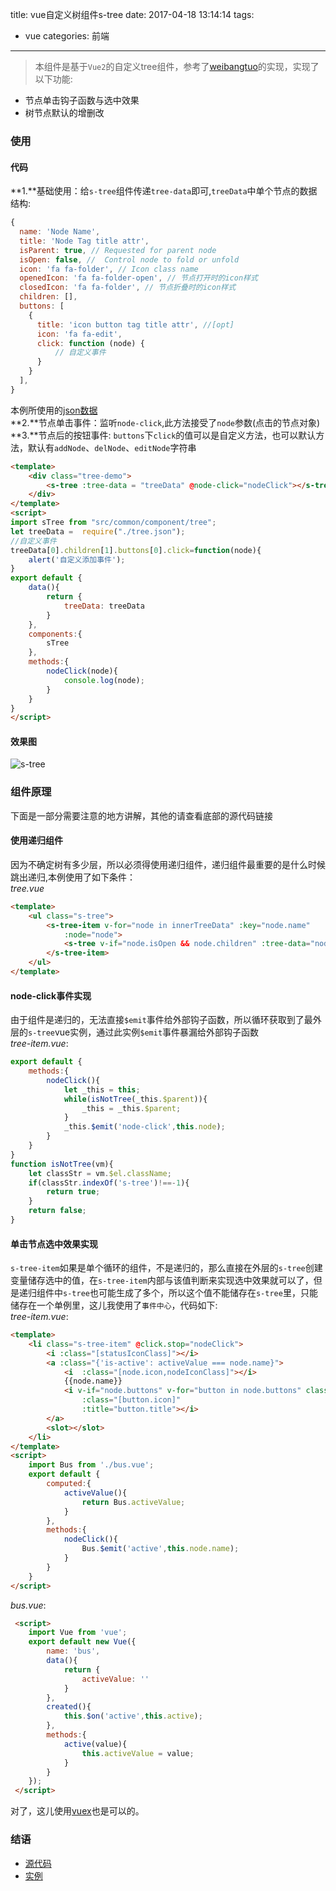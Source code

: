 title: vue自定义树组件s-tree
date: 2017-04-18 13:14:14
tags: 
- vue
categories: 前端
---
>本组件是基于`Vue2`的自定义tree组件，参考了[weibangtuo](https://github.com/weibangtuo/vue-tree)的实现，实现了以下功能:    

- 节点单击钩子函数与选中效果
- 树节点默认的增删改

### 使用
#### 代码
**1.**基础使用：给`s-tree`组件传递`tree-data`即可,`treeData`中单个节点的数据结构:
``` js
{
  name: 'Node Name',
  title: 'Node Tag title attr',
  isParent: true, // Requested for parent node
  isOpen: false, //  Control node to fold or unfold
  icon: 'fa fa-folder', // Icon class name
  openedIcon: 'fa fa-folder-open', // 节点打开时的icon样式
  closedIcon: 'fa fa-folder', // 节点折叠时的icon样式
  children: [], 
  buttons: [ 
    {
      title: 'icon button tag title attr', //[opt]
      icon: 'fa fa-edit',
      click: function (node) { 
          // 自定义事件
      }
    }
  ],
}
```
本例所使用的[json数据](https://github.com/jintangWang/hello-vue/blob/master/src/components/my/tree/tree.json)  
**2.**节点单击事件：监听`node-click`,此方法接受了`node`参数(点击的节点对象)  
**3.**节点后的按钮事件: `buttons`下`click`的值可以是自定义方法，也可以默认方法，默认有`addNode`、`delNode`、`editNode`字符串
``` html
<template>
    <div class="tree-demo">
        <s-tree :tree-data = "treeData" @node-click="nodeClick"></s-tree>
    </div>
</template>
<script>
import sTree from "src/common/component/tree";
let treeData =  require("./tree.json");
//自定义事件
treeData[0].children[1].buttons[0].click=function(node){
    alert('自定义添加事件');
}
export default {
    data(){
        return {
            treeData: treeData
        }
    },
    components:{
        sTree
    },
    methods:{
        nodeClick(node){
            console.log(node);
        }
    }
}
</script>

```
<!-- more -->
#### 效果图
![s-tree](https://tang-blog-1257996120.cos-website.ap-chengdu.myqcloud.com/vue_tree.png)
### 组件原理
下面是一部分需要注意的地方讲解，其他的请查看底部的源代码链接
#### 使用递归组件
因为不确定树有多少层，所以必须得使用递归组件，递归组件最重要的是什么时候跳出递归,本例使用了如下条件：  
*tree.vue*
``` html
<template>
    <ul class="s-tree">
        <s-tree-item v-for="node in innerTreeData" :key="node.name" 
            :node="node">
            <s-tree v-if="node.isOpen && node.children" :tree-data="node.children"></s-tree>
        </s-tree-item>
    </ul>
</template>
```
#### node-click事件实现
由于组件是递归的，无法直接`$emit`事件给外部钩子函数，所以循环获取到了最外层的`s-tree`vue实例，通过此实例`$emit`事件暴漏给外部钩子函数  
*tree-item.vue*:
``` js
export default {
    methods:{
        nodeClick(){
            let _this = this;
            while(isNotTree(_this.$parent)){
                _this = _this.$parent;
            }
            _this.$emit('node-click',this.node);
        }
    }
}
function isNotTree(vm){
    let classStr = vm.$el.className;
    if(classStr.indexOf('s-tree')!==-1){
        return true;
    }
    return false;
}

```
#### 单击节点选中效果实现
 `s-tree-item`如果是单个循环的组件，不是递归的，那么直接在外层的`s-tree`创建变量储存选中的值，在`s-tree-item`内部与该值判断来实现选中效果就可以了，但是递归组件中`s-tree`也可能生成了多个，所以这个值不能储存在`s-tree`里，只能储存在一个单例里，这儿我使用了`事件中心`，代码如下:   
*tree-item.vue*:
``` html
<template>
    <li class="s-tree-item" @click.stop="nodeClick">
        <i :class="[statusIconClass]"></i>
        <a :class="{'is-active': activeValue === node.name}">
            <i  :class="[node.icon,nodeIconClass]"></i>
            {{node.name}}
            <i v-if="node.buttons" v-for="button in node.buttons" class="iButton" 
                :class="[button.icon]" 
                :title="button.title"></i>
        </a>
        <slot></slot>
    </li>
</template>
<script>
    import Bus from './bus.vue';
    export default {
        computed:{
            activeValue(){
                return Bus.activeValue;
            }
        },
        methods:{
            nodeClick(){
                Bus.$emit('active',this.node.name);
            }
        }
    }
</script>
```
*bus.vue*:
``` html
 <script>
    import Vue from 'vue';
    export default new Vue({
        name: 'bus',
        data(){
            return {
                activeValue: ''
            }
        },
        created(){
            this.$on('active',this.active);
        },
        methods:{
            active(value){
                this.activeValue = value;
            }
        }
    });
 </script>
```
对了，这儿使用[vuex](https://vuex.vuejs.org/zh-cn/)也是可以的。
### 结语
- [源代码](https://github.com/jintangWang/hello-vue/tree/master/src/common/component/tree)
- [实例](https://jintangwang.github.io/hello-vue/#/my/tree-demo)